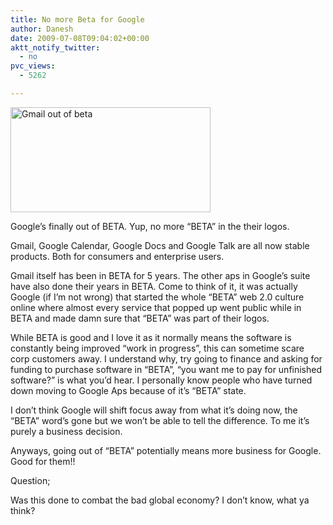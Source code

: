 ```yaml
---
title: No more Beta for Google
author: Danesh
date: 2009-07-08T09:04:02+00:00
aktt_notify_twitter:
  - no
pvc_views:
  - 5262

---
```

[<img loading="lazy" class="alignnone size-full wp-image-1626" title="Gmail out of beta" src="/wp-content/uploads/2009/07/Gmail-out-of-beta.png" alt="Gmail out of beta" width="320" height="168" />][1]

Google&#8217;s finally out of BETA. Yup, no more &#8220;BETA&#8221; in the their logos.

Gmail, Google Calendar, Google Docs and Google Talk are all now stable products. Both for consumers and enterprise users.

Gmail itself has been in BETA for 5 years. The other aps in Google&#8217;s suite have also done their years in BETA. Come to think of it, it was actually Google (if I&#8217;m not wrong) that started the whole &#8220;BETA&#8221; web 2.0 culture online where almost every service that popped up went public while in BETA and made damn sure that &#8220;BETA&#8221; was part of their logos.

While BETA is good and I love it as it normally means the software is constantly being improved &#8220;work in progress&#8221;, this can sometime scare corp customers away. I understand why, try going to finance and asking for funding to purchase software in &#8220;BETA&#8221;, &#8220;you want me to pay for unfinished software?&#8221; is what you&#8217;d hear. I personally know people who have turned down moving to Google Aps because of it&#8217;s &#8220;BETA&#8221; state.

I don&#8217;t think Google will shift focus away from what it&#8217;s doing now, the &#8220;BETA&#8221; word&#8217;s gone but we won&#8217;t be able to tell the difference. To me it&#8217;s purely a business decision.

Anyways, going out of &#8220;BETA&#8221; potentially means more business for Google. Good for them!!

Question;

Was this done to combat the bad global economy? I don&#8217;t know, what ya think?

 [1]: /wp-content/uploads/2009/07/Gmail-out-of-beta.png